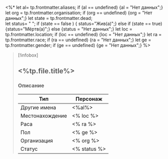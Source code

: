 <%* let al= tp.frontmatter.aliases;
if (al == undefined) {al = "Нет данных";}  
let org = tp.frontmatter.organisation; 
if (org == undefined) {org = "Нет данных";} 
let state = tp.frontmatter.dead;  
let status= " "; 
if (state == false ) { status="Жив(а)";} else if (state == true) {status="Мёртв(а)";} else {status = "Нет данных";}
let loc = tp.frontmatter.location;
if (loc == undefined) {loc = "Нет данных";} 
let ra = tp.frontmatter.race;
if (ra == undefined) {ra = "Нет данных";} 
let ge = tp.frontmatter.gender;
if (ge == undefined) {ge = "Нет данных";} 
%>
> [!infobox]
> 
> ## <%tp.file.title%>
> 
> ### Описание
> 
> | Тип | Персонаж |
> | --- | --- |
> | Другие имена| <%al%> |
> | Местонахождение | <% loc %> |
> | Раса | <% ra %> |
> | Пол | <% ge %> |
> | Организация | <% org %> |
> | Статус | <% status %> |

